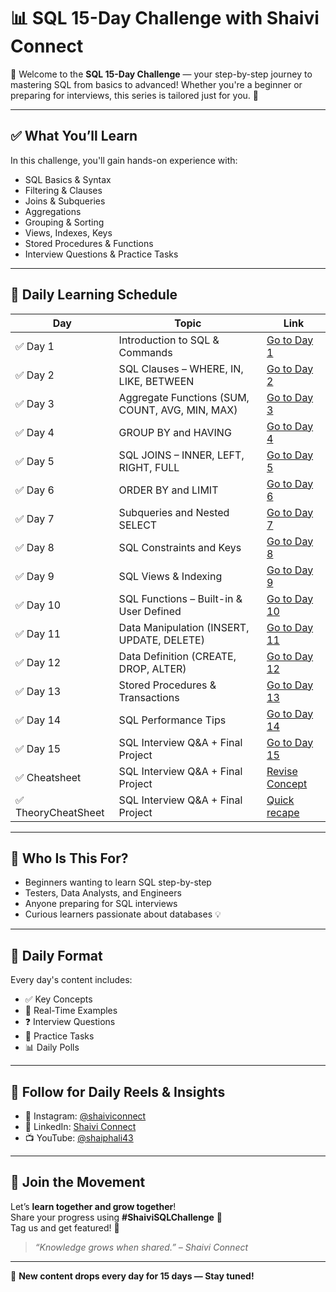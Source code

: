 # 📊 SQL 15-Day Challenge with Shaivi Connect

👋 Welcome to the **SQL 15-Day Challenge** — your step-by-step journey to mastering SQL from basics to advanced! Whether you're a beginner or preparing for interviews, this series is tailored just for you. 🚀

---

## ✅ What You’ll Learn

In this challenge, you'll gain hands-on experience with:

- SQL Basics & Syntax
- Filtering & Clauses
- Joins & Subqueries
- Aggregations
- Grouping & Sorting
- Views, Indexes, Keys
- Stored Procedures & Functions
- Interview Questions & Practice Tasks

---

## 📅 Daily Learning Schedule

| Day | Topic | Link |
|-----|-------|------|
| ✅ Day 1 | Introduction to SQL & Commands | [Go to Day 1](https://shaiphali123.github.io/sql-15-day-challenge/Day1_Intro_SQL.html) |
| ✅ Day 2 | SQL Clauses – WHERE, IN, LIKE, BETWEEN | [Go to Day 2](https://shaiphali123.github.io/sql-15-day-challenge/day2.html) |
| ✅ Day 3 | Aggregate Functions (SUM, COUNT, AVG, MIN, MAX) | [Go to Day 3](https://shaiphali123.github.io/sql-15-day-challenge/Day3.html) |
| ✅ Day 4 | GROUP BY and HAVING | [Go to Day 4](https://shaiphali123.github.io/sql-15-day-challenge/Day4.html) |
| ✅ Day 5 | SQL JOINS – INNER, LEFT, RIGHT, FULL| [Go to Day 5](https://shaiphali123.github.io/sql-15-day-challenge/Day5.html) |
| ✅ Day 6 | ORDER BY and LIMIT | [Go to Day 6](https://shaiphali123.github.io/sql-15-day-challenge/Day6.html) |
| ✅ Day 7 | Subqueries and Nested SELECT | [Go to Day 7](https://shaiphali123.github.io/sql-15-day-challenge/Day7.html) |
| ✅ Day 8 | SQL Constraints and Keys | [Go to Day 8](https://shaiphali123.github.io/sql-15-day-challenge/Day8.html) |
| ✅ Day 9 | SQL Views & Indexing | [Go to Day 9](https://shaiphali123.github.io/sql-15-day-challenge/Day9.html) |
| ✅ Day 10 | SQL Functions – Built-in & User Defined | [Go to Day 10](https://shaiphali123.github.io/sql-15-day-challenge/Day10.html) |
| ✅ Day 11 | Data Manipulation (INSERT, UPDATE, DELETE) | [Go to Day 11](https://shaiphali123.github.io/sql-15-day-challenge/Day11.html) |
| ✅ Day 12 | Data Definition (CREATE, DROP, ALTER) | [Go to Day 12](https://shaiphali123.github.io/sql-15-day-challenge/Day12.html) |
| ✅ Day 13 | Stored Procedures & Transactions | [Go to Day 13](https://shaiphali123.github.io/sql-15-day-challenge/Day13.html) |
| ✅ Day 14 | SQL Performance Tips | [Go to Day 14](https://shaiphali123.github.io/sql-15-day-challenge/Day14.html) |
| ✅ Day 15 | SQL Interview Q&A + Final Project | [Go to Day 15](https://shaiphali123.github.io/sql-15-day-challenge/Day15.html) |
| ✅ Cheatsheet | SQL Interview Q&A + Final Project | [Revise Concept](https://shaiphali123.github.io/sql-15-day-challenge/Cheatsheet.html) |
| ✅ TheoryCheatSheet | SQL Interview Q&A + Final Project | [Quick recape](https://shaiphali123.github.io/sql-15-day-challenge/TheoryCheatSheet.html) |

---

## 📌 Who Is This For?

- Beginners wanting to learn SQL step-by-step
- Testers, Data Analysts, and Engineers
- Anyone preparing for SQL interviews
- Curious learners passionate about databases 💡

---

## 🧠 Daily Format

Every day's content includes:

- ✅ Key Concepts
- 🎯 Real-Time Examples
- ❓ Interview Questions
- 🧪 Practice Tasks
- 📊 Daily Polls

---

## 🎥 Follow for Daily Reels & Insights

- 📸 Instagram: [@shaiviconnect](https://www.instagram.com/shaiviconnect/)
- 💼 LinkedIn: [Shaivi Connect](https://www.linkedin.com/company/107863493/)
- 📺 YouTube: [@shaiphali43](https://www.youtube.com/@shaiphali43)

---

## 🤝 Join the Movement

Let’s **learn together and grow together**!  
Share your progress using **#ShaiviSQLChallenge** 💪  
Tag us and get featured! 📣

> *“Knowledge grows when shared.” – Shaivi Connect*

---

📢 **New content drops every day for 15 days — Stay tuned!**

```
